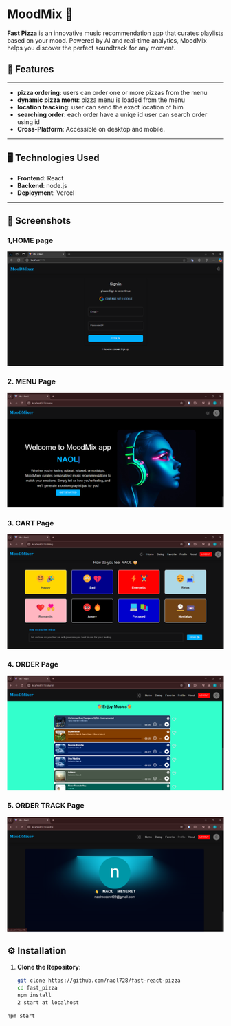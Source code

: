 # MoodMix 🎵

**Fast Pizza** is an innovative music recommendation app that curates playlists based on your mood. Powered by AI and real-time analytics, MoodMix helps you discover the perfect soundtrack for any moment.

## 🚀 Features

---

- **pizza ordering**: users can order one or more pizzas from the menu
- **dynamic pizza menu**: pizza menu is loaded from the menu
- **location teacking**: user can send the exact location of him
- **searching order**: each order have a uniqe id user can search order using id
- **Cross-Platform**: Accessible on desktop and mobile.

---

## 🖥️ Technologies Used

- **Frontend**: React
- **Backend**: node.js
- **Deployment**: Vercel

---

## 📸 Screenshots

### 1,HOME page

![home page](https://github.com/naol728/moodmix/blob/ff5dd34264ce3edb6ea2c6f7adf7fc92e649cf6e/images/Screenshot%202025-01-09%20194906.png?raw=true)

### 2. MENU Page

![menu page](https://github.com/naol728/moodmix/blob/ff5dd34264ce3edb6ea2c6f7adf7fc92e649cf6e/images/Screenshot%202025-01-09%20195132.png?raw=true)

### 3. CART Page

![cart page](https://github.com/naol728/moodmix/blob/ff5dd34264ce3edb6ea2c6f7adf7fc92e649cf6e/images/Screenshot%202025-01-09%20195209.png?raw=true)

### 4. ORDER Page

![order page](https://github.com/naol728/moodmix/blob/ff5dd34264ce3edb6ea2c6f7adf7fc92e649cf6e/images/Screenshot%202025-01-09%20195250.png?raw=true)

### 5. ORDER TRACK Page

![order track page](https://github.com/naol728/moodmix/blob/ff5dd34264ce3edb6ea2c6f7adf7fc92e649cf6e/images/Screenshot%202025-01-09%20195404.png?raw=true)


## ⚙️ Installation

1. **Clone the Repository**:
   ```bash
   git clone https://github.com/naol728/fast-react-pizza
   cd fast_pizza
   npm install
   2 start at localhost
   ```

```bash
npm start

```

